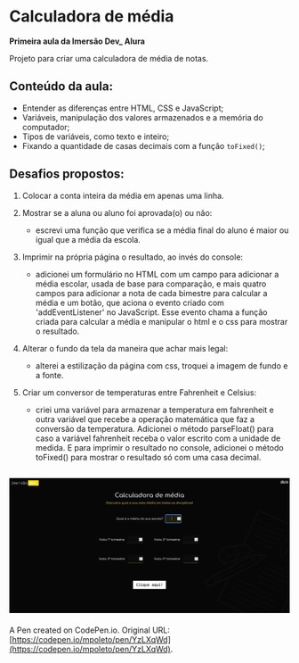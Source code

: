 # Calculadora de média

**Primeira aula da Imersão Dev_ Alura**

Projeto para criar uma calculadora de média de notas.

## Conteúdo da aula:

- Entender as diferenças entre HTML, CSS e JavaScript;
- Variáveis, manipulação dos valores armazenados e a memória do computador;
- Tipos de variáveis, como texto e inteiro;
- Fixando a quantidade de casas decimais com a função `toFixed()`;

## Desafios propostos:

1. Colocar a conta inteira da média em apenas uma linha.

2. Mostrar se a aluna ou aluno foi aprovada(o) ou não:
   - escrevi uma função que verifica se a média final do aluno é maior ou igual que a média da escola.

3. Imprimir na própria página o resultado, ao invés do console: 
    - adicionei um formulário no HTML com um campo para adicionar a média escolar, usada de base para comparação, e mais quatro campos para adicionar a nota de cada bimestre para calcular a média e um botão, que aciona o evento criado com 'addEventListener' no JavaScript. Esse evento chama a função criada para calcular a média e manipular o html e o css para mostrar o resultado.

4. Alterar o fundo da tela da maneira que achar mais legal:
    - alterei a estilização da página com css, troquei a imagem de fundo e a fonte.

5. Criar um conversor de temperaturas entre Fahrenheit e Celsius:
    - criei uma variável para armazenar a temperatura em fahrenheit e outra variável que recebe a operação matemática que faz a conversão da temperatura. Adicionei o método parseFloat() para caso a variável fahrenheit receba o valor escrito com a unidade de medida. E para imprimir o resultado no console, adicionei o método toFixed() para mostrar o resultado só com uma casa decimal.

![Resultado final da página da calculadora](./src/assets/calculadora-exemplo.png)
--------
A Pen created on CodePen.io. Original URL: [https://codepen.io/mpoleto/pen/YzLXqWd](https://codepen.io/mpoleto/pen/YzLXqWd).